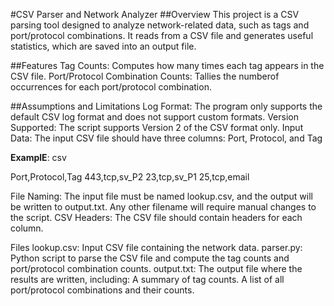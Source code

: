 #CSV Parser and Network Analyzer
##Overview
This project is a CSV parsing tool designed to analyze network-related data, such as tags and port/protocol combinations. It reads from a CSV file and generates useful statistics, which are saved into an output file.

##Features
Tag Counts: Computes how many times each tag appears in the CSV file.
Port/Protocol Combination Counts: Tallies the numberof occurrences for each port/protocol combination.

##Assumptions and Limitations
Log Format: The program only supports the default CSV log format and does not support custom formats.
Version Supported: The script supports Version 2 of the CSV format only.
Input Data: The input CSV file should have three columns: Port, Protocol, and Tag

**ExamplE**:
csv

Port,Protocol,Tag
443,tcp,sv_P2
23,tcp,sv_P1
25,tcp,email

File Naming: The input file must be named lookup.csv, and the output will be written to output.txt. Any other filename will require manual changes to the script.
CSV Headers: The CSV file should contain headers for each column.

Files
lookup.csv: Input CSV file containing the network data.
parser.py: Python script to parse the CSV file and compute the tag counts and port/protocol combination counts.
output.txt: The output file where the results are written, including:
A summary of tag counts.
A list of all port/protocol combinations and their counts.
